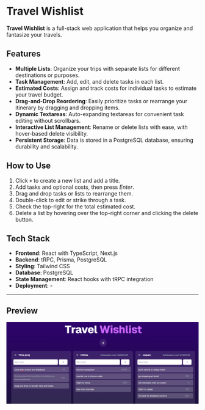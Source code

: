 # Travel Wishlist

**Travel Wishlist** is a full-stack web application that helps you organize and fantasize your travels. 

## Features
- **Multiple Lists**: Organize your trips with separate lists for different destinations or purposes.
- **Task Management**: Add, edit, and delete tasks in each list.
- **Estimated Costs**: Assign and track costs for individual tasks to estimate your travel budget.
- **Drag-and-Drop Reordering**: Easily prioritize tasks or rearrange your itinerary by dragging and dropping items.
- **Dynamic Textareas**: Auto-expanding textareas for convenient task editing without scrollbars.
- **Interactive List Management**: Rename or delete lists with ease, with hover-based delete visibility.
- **Persistent Storage**: Data is stored in a PostgreSQL database, ensuring durability and scalability.

## How to Use
1. Click **`+`** to create a new list and add a title.
2. Add tasks and optional costs, then press *Enter*.
3. Drag and drop tasks or lists to rearrange them.
4. Double-click to edit or strike through a task.
5. Check the top-right for the total estimated cost.
6. Delete a list by hovering over the top-right corner and clicking the delete button.

## Tech Stack
- **Frontend**: React with TypeScript, Next.js
- **Backend**: tRPC, Prisma, PostgreSQL
- **Styling**: Tailwind CSS
- **Database**: PostgreSQL
- **State Management**: React hooks with tRPC integration
- **Deployment**: -

---

## Preview

![App Preview](example.png)

